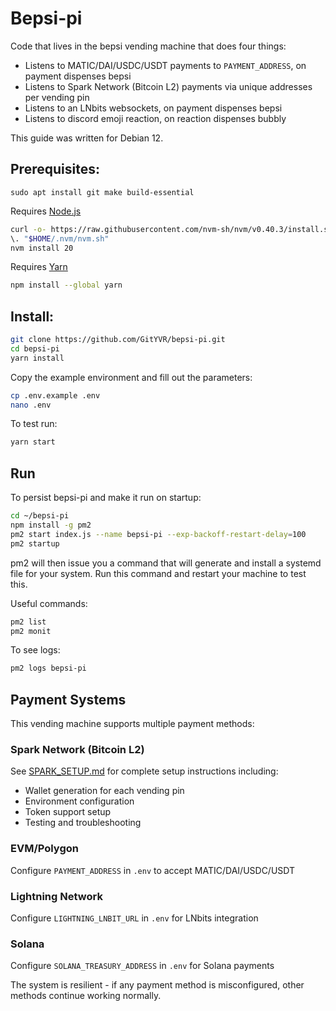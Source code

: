 # Bepsi-pi

Code that lives in the bepsi vending machine that does four things:

- Listens to MATIC/DAI/USDC/USDT payments to `PAYMENT_ADDRESS`, on payment dispenses bepsi
- Listens to Spark Network (Bitcoin L2) payments via unique addresses per vending pin
- Listens to an LNbits websockets, on payment dispenses bepsi
- Listens to discord emoji reaction, on reaction dispenses bubbly

This guide was written for Debian 12.

## Prerequisites:

`sudo apt install git make build-essential`

Requires [Node.js](https://nodejs.org/en/download)

```bash
curl -o- https://raw.githubusercontent.com/nvm-sh/nvm/v0.40.3/install.sh | bash
\. "$HOME/.nvm/nvm.sh"
nvm install 20
```

Requires [Yarn](https://classic.yarnpkg.com/lang/en/docs/install/#debian-stable)

```bash
npm install --global yarn
```

## Install:

```bash
git clone https://github.com/GitYVR/bepsi-pi.git
cd bepsi-pi
yarn install
```

Copy the example environment and fill out the parameters:

```bash
cp .env.example .env
nano .env
```

To test run:

```bash
yarn start
```

## Run

To persist bepsi-pi and make it run on startup:

```bash
cd ~/bepsi-pi
npm install -g pm2
pm2 start index.js --name bepsi-pi --exp-backoff-restart-delay=100
pm2 startup
```

pm2 will then issue you a command that will generate and install a systemd file for your system. Run this command and restart your machine to test this.

Useful commands:

```bash
pm2 list
pm2 monit
```

To see logs:

```bash
pm2 logs bepsi-pi
```

## Payment Systems

This vending machine supports multiple payment methods:

### Spark Network (Bitcoin L2)
See [SPARK_SETUP.md](SPARK_SETUP.md) for complete setup instructions including:
- Wallet generation for each vending pin
- Environment configuration
- Token support setup
- Testing and troubleshooting

### EVM/Polygon
Configure `PAYMENT_ADDRESS` in `.env` to accept MATIC/DAI/USDC/USDT

### Lightning Network
Configure `LIGHTNING_LNBIT_URL` in `.env` for LNbits integration

### Solana
Configure `SOLANA_TREASURY_ADDRESS` in `.env` for Solana payments

The system is resilient - if any payment method is misconfigured, other methods continue working normally.
